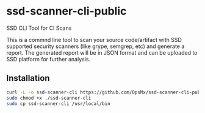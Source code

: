 # ssd-scanner-cli-public
SSD CLI Tool for CI Scans

This is a commnd line tool to scan your source code/artifact with SSD supported security scanners (like grype, semgrep, etc) and generate a report. The generated report will be in JSON format and can be uploaded to SSD platform for further analysis. 

## Installation

```bash
curl -L -o ssd-scanner-cli https://github.com/OpsMx/ssd-scanner-cli-public/releases/latest/download/ssd-scanner-cli
sudo chmod +x ./ssd-scanner-cli
sudo cp ssd-scanner-cli /usr/local/bin
```

